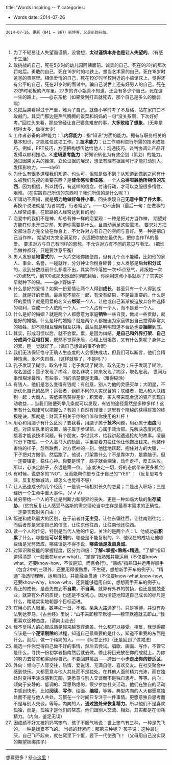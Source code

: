 title: 'Words Inspiring -- 1'
categories:
 - Words
date: 2014-07-26
---

    2014-07-26，更新（841 ~ 867）新博客，又是新的开始。
<!-- more -->

<br/>

1. 为了不轻易让人失望而谨慎，没曾想，**太过谨慎本身也是让人失望的**。（有感于生活）
2. 敢挑战的自己，死在5岁时的幼儿园阿姨面前。诚实的自己，死在9岁时的那次罚站后。勇敢的自己，死在16岁时的地铁上。想当艺术家的自己，死在18岁时爸爸的责骂里。相信爱情的自己，死在19岁时学校附近的小旅馆床上。觉得还有公平的自己，死在21岁时的面试中。骗自己说世上还有好男人的自己，死在23岁时老板的汽车里。27岁的许小姐真不知道，还会有多少个自己，死在这一生的路上。——@东东枪（如果受到打击就死去，那个自己是多么的脆弱啊）
3. 总把后果看得过于严重，难为了自己。就像小学时考了不及格，站在家门口不敢敲门。其实门那边是热气腾腾的饭菜和妈妈的一句“没关系啊，下次好好考。”回过头来看，那些曾经让自己寝食难安的事，**大多败给了想象**。（无非是想得太多，做得太少）
4. 工作者必备的3种能力：1.**内容能力**：指“知识”方面的能力。拥有与职务相关的基本知识，才能胜任这项工作。2.**技术能力**：让工作顺利进行所需的技术或技巧。例如，PPT技巧，方便把构想传达给他人；沟通技巧，谈判协调让产品开发得以顺利推动。3.**逻辑思考能力**：将知识转化为有效企划（策划）的能力。通过因果关系的推演、立论证据的展现，想法有理有据且可行才能打动别人，发挥影响力。——sly61
5. 为什么有很多道理我们知道、也认可，但就是做不到？从知道到做到之间有什么被我们忽视的重要东西？是**使命感**和**责任感**。一个人**总得实践他所相信的东西**，因为相信，所以践行，有这样的信念，付诸行动，才可以克服很多惰性、艰难。（在实践自己所信的东西吗？我们所信的是什么呢？）
6. 所谓功不唐捐，就是**努力地做好每件小事**，回头发现自己**无意中做了件大事**。再换个说法就是“为者常成，行者常至”。——功不唐捐（最后一句：在做事的人经常成事，在赶路的人经常达到目的地）
7. 恋爱中的我们不是神，却总有神一样的恋爱观：一种是把对方当作神， 期望对方能在你未开口之前，知道你需要是什么，且自动满足这些需求。 要求对方把全部注意力完全放在你身上，不允许对方有自己的空间与喜好。另一种是把自己当作神， 期望对方完全满足你，永远把你放在最优先，把你当作TA的最爱。 要求对方与自己有同样的思想，不允许对方有不同的意见与看法。（把谁当做神都好，只是要注意平衡）
8. 男人发怒是**地雷式**的，一大片空地你随便跑，但有几个点不能碰，比如他的家人、事业、名誉，一碰就炸，分分钟让你粉身碎骨；女人发怒是**后台积分式**的，没到分数线前什么都看不出，其实你冷落她一次+5点怒气，背叛她一次+20点怒气，到100点那天她跟你彻底翻脸，你纳闷这点小事就掰了？其实是早就种下的果。——@小野妹子
9. 什么是好的爱情？如果一份爱情让两个人得到**成长**，甚至只有一个人得到成长，就是好的爱情。最后能不能在一起，有没有结果，不是最重要的。什么是坏的爱情？就是用爱的名义去**绑架**一个人，让他或自己渐渐被迫放弃各种选择的权利，变成一个人依附一个人，一个人占有一个人，而不是爱一个人。
10. 什么是好的婚姻？就是两个人都愿意为家庭**牺牲**一些自我，做出一些贡献，就是好的婚姻。什么是坏的婚姻？就是两个人都被迫为家庭做出自己觉得非常大的牺牲，却不能相互理解相互扶持，最后就是明明知道不合适也要**捆绑**到底。
11. 其实，形成习惯以后，就不会累。累，是因为纠结，**是自己和外界打架**、**自己分成两个互相打架**，既然不觉得矛盾，心理上很坦然，又有什么累呢？身体上的累，睡一觉就好了。（做自己想做的事不会累）
12. 我们无法保证恪守正确人生态度的人会很快成功，但我们可以断言，他们会精神饱满，永不失自尊。（这样就够了，不是吗？）
13. 孔子发现了糊涂，取名中庸；老子发现了糊涂，取名无为；庄子发现了糊涂，取名逍遥；墨子发现了糊涂，取名非攻；如来发现了糊涂，取名忘我。 世间万事惟糊涂最难，有些事，问的清楚便是无趣。（难得糊涂）
14. 有钱人，他们是怎么变得有钱呢：有创意，别人为他的灵感买单；大明星，不断优化自己的品牌；运营者，组织不同的人实现目的；联结者，把人和人联结到一起；大商人，买低买高获得差价；积累者，买入带来现金流的资产实现自动收益……当我们随便列举几条就可以发现，有钱的途径竟然是多种多样！这里有什么规律可以把握么？有的！自然有规律！这里有个隐秘的获得财富的终极秘诀，那就是：财富正相关于你的价值和你使用的杠杆！
15. 用心和用脑子有什么区别？要我看，用脑子属于**技术**问题，用心属于**态度**问题。对应军队里的设置，脑子属于参谋部，心属于政治部。先解决态度问题，接着才能谈技术问题。有个朋友，学过武术，给我讲起遭遇抢劫的故事。凌晨时分下夜班，一个人高马大的劫匪，手里拿着刀拦住他让他掏出钱来。他装作害怕的样子，忽然跌倒，对方愣神的一刻，他猛地跃起，抱住对方的大腿，一下子把对方搬倒，然后跑了。他说，打架靠什么？不是靠体力，是靠脑子。但一定要镇定，稳住心神。你要是慌了，脑子就会糊涂，动作走样，反击失败。所以，心决定脑子，永远是第一位。（态度决定一切，好的态度带来更多机会）
16. 有时候，说更多的"NO“，反而能帮你更专注于自己的”YES“ ！（反复思考专注，反复想做减法，却怎么也觉得不够）
17. 让人迅速成长的几个经历：一是谈一场相对长久的恋爱；二是出入职场；三是经历一个生命中重大事件。（√ √ √）
18. 贫穷带给一个人的不止是判断力和眼界的丧失，更是一种如临大敌的**生存威胁**。（贫穷反复让人感受马洛斯的需求理论当中生存是最基本需求的正确性。一定要实现财务自由！）
19. 叛逆和成熟最大的区别，在于前者并**无主见**，让往东偏往西，让往南则往北；而后者却是坚定自己的信念，让往东他往西，让往南他还往西。
20. 读一个人的传记，特别是当代人物的传记，关注的是两个点：1、他成功前**积累**了什么，哪些是**可以复制**的，哪些是不能复制的。2、他现在的成功让他哪些话是光环效应，哪些话是不得不说，**哪些话是发自真诚**。
21. 对知识和技能的掌握程度，区分为四级：**了解<掌握<熟练<精通**。“了解”指知道得清楚（一般重在know-what）。“掌握”指熟知并能运用（不仅要know-what，还要know-how，不仅是知，而且会行）。“熟练”指熟知并运用得顺手（包含2中的三项外，还要用得很熟悉，不生硬，想想新手开车的例子）。“精通” 指透彻理解，运用自如，并能融会贯通（不仅要know-what,know-how,还要khow-why，know-who，还要能够运用自如，想想高手开车的例子）。
22. 真正的成长，是首先做到**不自欺**，**不自满**。就算有外界的赞扬，也还是兢兢业业，就算有外界的质疑，也还是不改初心，因为清楚地知道自己成长的标尺是什么，踏踏实实地朝那个目标迈进。
23. 在用心的人眼里，数年如一日，不难。条条大路通罗马，只是等待，并没有办法到达罗马。《古兰经》里说：“山不来即穆罕默德——穆罕默德就去即山。”我更喜欢这种态度。（请向山走去）
24. 我不觉得人的心智成熟是越来越宽容涵盖，什么都可以接受。相反，我觉得那应该是一个**逐渐剔除**的过程，知道自己最重要的是什么，知道不重要的东西是什么。而后，做一个纯简的人。——《阿甘正传》（还是回到了做减法）
25. 挑选一件你觉得自己做不好的事情，然后去尝试。唱歌、画画、写作，不管它是什么，寻找一份初学者指南然后就去做。停止将目光放在你的成就上，为你的努力去赞赏和奖励你自己。不要回避挑战——跨出一小步**走出你的舒适区**。
26. 外向：倾向于人际交往，热情、爱说话、充满自信、喜欢交友。在社交聚会中感到快乐。大都愿意与他人共处而不是独处。在其他人面前精力充沛，而在独处时变得平淡或感到无聊。更愿意与别人交谈而不是独自思考。等等。内向：倾向于安静的、低调的、深思熟虑的，很少参加社交活动。他们在独自的活动中感到快乐，比如**阅读**、**写作**、绘画、**编程**，等等。典型内向的人大都愿意独处而不是与他人共处。习惯在一个时间只专注于一件事情。更愿意独自思考而不是与别人交谈。等等。内向的人，**通过独处来恢复精力**。所以他们不是喜欢孤独，而是，孤独才是他们的常态。他们跟别人交流、相处，其实都是在消耗精力。（内向，鉴定无误）
27. 因成绩不好又被妈妈骂笨鸟，孩子不服气地说：世上笨鸟有三种，一种是先飞的，一种是嫌累不飞的。 当妈的赶紧问：那第三种呢？ 孩子说：这种最讨厌，自己飞不起來，就在窝里下个蛋，要下一代使劲飞！（父母用自己没实现的期望捆绑孩子）

---

想看更多？怒点[这里](/words/)！
